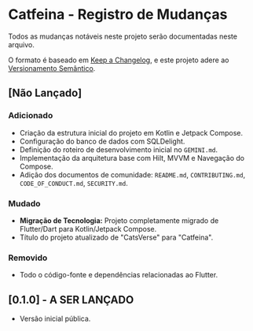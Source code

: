 # Catfeina - Registro de Mudanças

Todos as mudanças notáveis neste projeto serão documentadas neste arquivo.

O formato é baseado em [Keep a Changelog](https://keepachangelog.com/en/1.0.0/), e este projeto
adere ao [Versionamento Semântico](https://semver.org/spec/v2.0.0.html).

## [Não Lançado]

### Adicionado

- Criação da estrutura inicial do projeto em Kotlin e Jetpack Compose.
- Configuração do banco de dados com SQLDelight.
- Definição do roteiro de desenvolvimento inicial no `GEMINI.md`.
- Implementação da arquitetura base com Hilt, MVVM e Navegação do Compose.
- Adição dos documentos de comunidade: `README.md`, `CONTRIBUTING.md`, `CODE_OF_CONDUCT.md`,
  `SECURITY.md`.

### Mudado

- **Migração de Tecnologia:** Projeto completamente migrado de Flutter/Dart para Kotlin/Jetpack
  Compose.
- Título do projeto atualizado de "CatsVerse" para "Catfeina".

### Removido

- Todo o código-fonte e dependências relacionadas ao Flutter.

## [0.1.0] - A SER LANÇADO

- Versão inicial pública.

